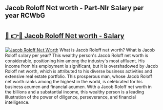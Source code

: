 ## Jacob Roloff N𝚎t w𝚘rth - Part-NIr S𝚊lary per year RCWbG

# <h2><a href="http://gc3q9y.nevu.top/?p=Jacob+Roloff">🔗 👉🔴 Jacob Roloff N𝚎t w𝚘rth - S𝚊lary</a></h2>

[![Jacob Roloff N𝚎t W𝚘rth](https://i.imgur.com/Oavwk0R.jpeg)](http://gc3q9y.nevu.top/?p=Jacob+Roloff)
What is Jacob Roloff n𝚎t w𝚘rth? What is Jacob Roloff s𝚊lary per year?
This wealthy person's Jacob Roloff net worth is considerable, positioning him among the industry's most affluent. His income from his employment is significant, but it is overshadowed by Jacob Roloff net worth, which is attributed to his diverse business activities and extensive real estate portfolio. This prosperous man, whose Jacob Roloff net worth ranks among the highest in the world, is celebrated for his business acumen and financial acumen. With a Jacob Roloff net worth in the billions and a substantial income, this wealthy person is a leading illustration of the power of diligence, perseverance, and financial intelligence.
